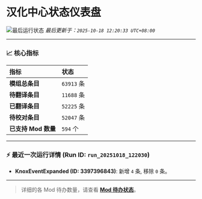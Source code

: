 # 汉化中心状态仪表盘

![最后运行状态](https://img.shields.io/badge/Last%20Run-Success-green)
*最后更新于：`2025-10-18 12:20:33 UTC+08:00`*

---

### 📈 **核心指标**

| 指标 | 状态 |
| :--- | :--- |
| **模组总条目** | ``63913`` 条 |
| **待翻译条目** | ``11688`` 条 |
| **已翻译条目** | ``52225`` 条 |
| **待校对条目** | ``52047`` 条 |
| **已支持 Mod 数量** | ``594`` 个 |

---

### ⚡ **最近一次运行详情 (Run ID: ``run_20251018_122030``)**

*   **KnoxEventExpanded (ID: 3397396843)**: 新增 `4` 条, 移除 `0` 条。

---

> 详细的各 Mod 待办数量，请查看 [**Mod 待办状态**](MOD_TODO_STATUS.md)。
